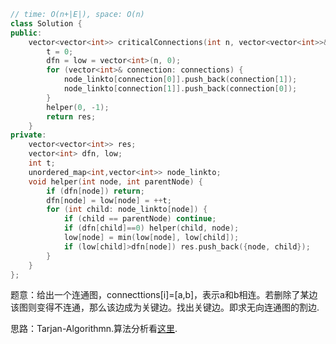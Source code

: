```CPP
// time: O(n+|E|), space: O(n)
class Solution {
public:
    vector<vector<int>> criticalConnections(int n, vector<vector<int>>& connections) {
        t = 0;
        dfn = low = vector<int>(n, 0);
        for (vector<int>& connection: connections) {
            node_linkto[connection[0]].push_back(connection[1]);
            node_linkto[connection[1]].push_back(connection[0]);
        }
        helper(0, -1);
        return res;
    }
private:
    vector<vector<int>> res;
    vector<int> dfn, low;
    int t;
    unordered_map<int,vector<int>> node_linkto;
    void helper(int node, int parentNode) {
        if (dfn[node]) return;
        dfn[node] = low[node] = ++t;
        for (int child: node_linkto[node]) {
            if (child == parentNode) continue;
            if (dfn[child]==0) helper(child, node);
            low[node] = min(low[node], low[child]);
            if (low[child]>dfn[node]) res.push_back({node, child});
        }
    }
};
```

题意：给出一个连通图，connecttions[i]=[a,b]，表示a和b相连。若删除了某边该图则变得不连通，那么该边成为关键边。找出关键边。即求无向连通图的割边.

思路：Tarjan-Algorithmn.算法分析看[这里](https://www.cnblogs.com/nullzx/p/7968110.html).